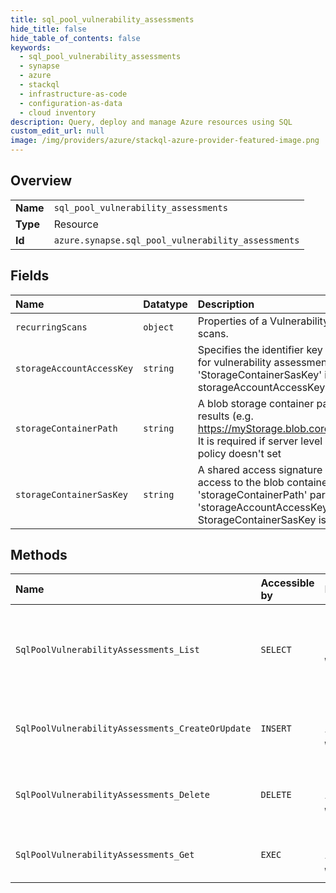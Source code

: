 ```yaml
---
title: sql_pool_vulnerability_assessments
hide_title: false
hide_table_of_contents: false
keywords:
  - sql_pool_vulnerability_assessments
  - synapse
  - azure    
  - stackql
  - infrastructure-as-code
  - configuration-as-data
  - cloud inventory
description: Query, deploy and manage Azure resources using SQL
custom_edit_url: null
image: /img/providers/azure/stackql-azure-provider-featured-image.png
---
```

  
    

## Overview
<table><tbody>
<tr><td><b>Name</b></td><td><code>sql_pool_vulnerability_assessments</code></td></tr>
<tr><td><b>Type</b></td><td>Resource</td></tr>
<tr><td><b>Id</b></td><td><code>azure.synapse.sql_pool_vulnerability_assessments</code></td></tr>
</tbody></table>

## Fields
| Name | Datatype | Description |
|:-----|:---------|:------------|
| `recurringScans` | `object` | Properties of a Vulnerability Assessment recurring scans. |
| `storageAccountAccessKey` | `string` | Specifies the identifier key of the storage account for vulnerability assessment scan results. If 'StorageContainerSasKey' isn't specified, storageAccountAccessKey is required. |
| `storageContainerPath` | `string` | A blob storage container path to hold the scan results (e.g. https://myStorage.blob.core.windows.net/VaScans/).  It is required if server level vulnerability assessment policy doesn't set |
| `storageContainerSasKey` | `string` | A shared access signature (SAS Key) that has write access to the blob container specified in 'storageContainerPath' parameter. If 'storageAccountAccessKey' isn't specified, StorageContainerSasKey is required. |
## Methods
| Name | Accessible by | Required Params | Description |
|:-----|:--------------|:----------------|:------------|
| `SqlPoolVulnerabilityAssessments_List` | `SELECT` | `resourceGroupName, sqlPoolName, subscriptionId, workspaceName` | Lists the vulnerability assessment policies associated with a SQL pool. |
| `SqlPoolVulnerabilityAssessments_CreateOrUpdate` | `INSERT` | `resourceGroupName, sqlPoolName, subscriptionId, vulnerabilityAssessmentName, workspaceName` | Creates or updates the Sql pool vulnerability assessment. |
| `SqlPoolVulnerabilityAssessments_Delete` | `DELETE` | `resourceGroupName, sqlPoolName, subscriptionId, vulnerabilityAssessmentName, workspaceName` | Removes the database's vulnerability assessment. |
| `SqlPoolVulnerabilityAssessments_Get` | `EXEC` | `resourceGroupName, sqlPoolName, subscriptionId, vulnerabilityAssessmentName, workspaceName` | Gets the Sql pool's vulnerability assessment. |
